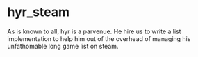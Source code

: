 # hyr_steam
As is known to all, hyr is a parvenue. He hire us to write a list implementation to help him out of the overhead of managing his unfathomable long game list on steam.
